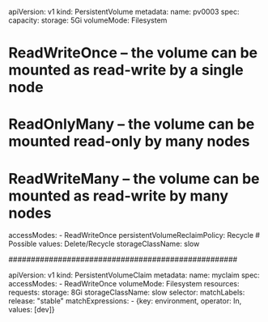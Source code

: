 apiVersion: v1
kind: PersistentVolume
metadata:
  name: pv0003
spec:
  capacity:
    storage: 5Gi
  volumeMode: Filesystem
# ReadWriteOnce – the volume can be mounted as read-write by a single node
# ReadOnlyMany – the volume can be mounted read-only by many nodes
# ReadWriteMany – the volume can be mounted as read-write by many nodes
  accessModes:
    - ReadWriteOnce 
  persistentVolumeReclaimPolicy: Recycle # Possible values: Delete/Recycle 
  storageClassName: slow



  ###################################################


apiVersion: v1
kind: PersistentVolumeClaim
metadata:
  name: myclaim
spec:
  accessModes:
    - ReadWriteOnce
  volumeMode: Filesystem
  resources:
    requests:
      storage: 8Gi
  storageClassName: slow
  selector:
    matchLabels:
      release: "stable"
    matchExpressions:
      - {key: environment, operator: In, values: [dev]}